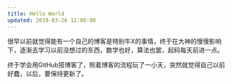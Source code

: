 ```yaml
---
title: Hello World
updated: 2019-03-26 12:00:00
---
```

 <!-- more -->

​	很早以前就觉得能有一个自己的博客是特别牛X的事情，终于在大神的慢慢影响下，逐渐去学习以前没想过的东西，数学也好，算法也罢，起码每天前进一点。

​	终于学会用GitHub搭博客了，照着博客的流程玩了一小天，突然就觉得自己以前好蠢，以后，要保持更新了。

